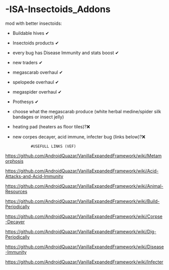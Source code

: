 # -ISA-Insectoids_Addons

mod with better insectoids:
- Buildable hives ✔
- Insectoids products ✔
- every bug has Disease Immunity and stats boost ✔
- new traders ✔
- megascarab overhaul ✔
- spelopede overhaul ✔
- megaspider overhaul ✔
- Prothesys ✔
- choose what the megascarab produce (white herbal medine/spider silk bandages or insect jelly)
- heating pad (heaters as floor tiles)?❌
- new corpes decayer, acid immune, infecter bug (links below)?❌

              #USEFULL LINKS (VEF)
https://github.com/AndroidQuazar/VanillaExpandedFramework/wiki/Metamorphosis

https://github.com/AndroidQuazar/VanillaExpandedFramework/wiki/Acid-Attacks-and-Acid-Immunity

https://github.com/AndroidQuazar/VanillaExpandedFramework/wiki/Animal-Resources

https://github.com/AndroidQuazar/VanillaExpandedFramework/wiki/Build-Periodically

https://github.com/AndroidQuazar/VanillaExpandedFramework/wiki/Corpse-Decayer

https://github.com/AndroidQuazar/VanillaExpandedFramework/wiki/Dig-Periodically

https://github.com/AndroidQuazar/VanillaExpandedFramework/wiki/Disease-Immunity

https://github.com/AndroidQuazar/VanillaExpandedFramework/wiki/Infecter
